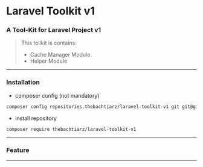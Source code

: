 # Laravel Toolkit v1

### A Tool-Kit for Laravel Project v1

> This tollkit is contains:
> - Cache Manager Module
> - Helper Module

-------

### Installation
- composer config (not mandatory)
```bash
composer config repositories.thebachtiarz/laravel-toolkit-v1 git git@github.com:thebachtiarz/laravel-toolkit-v1.git
```

- install repository
```bash
composer require thebachtiarz/laravel-toolkit-v1
```

-------
### Feature
-------
